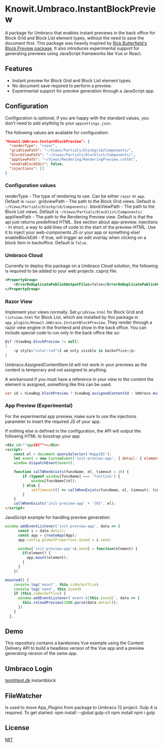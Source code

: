 # Knowit.Umbraco.InstantBlockPreview

A package for Umbraco that enables instant previews in the back office for Block Grid and Block List element types, without the need to save the document first. This package was heavily inspired by [Rick Butterfield's Block Preview package](https://github.com/rickbutterfield/Umbraco.Community.BlockPreview). It also introduces experimental support for generating previews using JavaScript frameworks like Vue or React.

## Features
- Instant preview for Block Grid and Block List element types.
- No document save required to perform a preview.
- Experimental support for preview generation through a JavaScript app.

## Configuration
Configuration is optional, if you are happy with the standard values, you don't need to add anything to your `appsettings.json`. 

The following values are available for configuration:

```json
"Knowit.Umbraco.InstantBlockPreview": {
  "renderType": "razor",
  "gridViewPath": "~/Views/Partials/blockgrid/Components/",
  "blockViewPath": "~/Views/Partials/blocklist/Components/",
  "appViewPath": "~/Views/Rendering/RenderingPreview.cshtml",
  "enableBlockEdit": false,
  "injections": []
}
```
### Configuration values
renderType - The type of rendering to use. Can be either `razor` or `app`. Default is `razor`.
gridviewPath - The path to the Block Grid views. Default is `~/Views/Partials/blockgrid/Components/`.
blockViewPath - The path to the Block List views. Default is `~/Views/Partials/blocklist/Components/`.
appViewPath - The path to the Rendering Preview view. Default is that the api just returns predefined HTML. See section about app-preview.
injections - In short, a way to add lines of code to the start of the preview-HTML. Use it to inject your web-components JS or your app or something else!
enableBlockEdit - If true, will trigger an edit overlay when clicking on a block item in backoffice. Default is `false`.

### Umbraco Cloud
Currently to deploy this package on a Umbraco Cloud solution, the following is required to be added to your web projects .csproj file:

```xml
<PropertyGroup>
    <ErrorOnDuplicatePublishOutputFiles>false</ErrorOnDuplicatePublishOutputFiles>
</PropertyGroup>
```

### Razor View
Implement your views normally. Set `gridView.html` for Block Grid and `listview.html` for Block List, which are installed by this package in `app_plugins/Knowit.Umbraco.InstantBlockPreview`. They render through a razor view engine in the frontend and show in the back office. You can include special code to run only in the back office like so:

```csharp
@if (ViewBag.blockPreview != null)
{
    <p style="color:red">I am only visible in backoffice</p>
}
```

Umbraco.AssignedContentItem.Id will not work in your previews as the content is temporary and not assigned to anything.

A workaround if you must have a reference in your view to the content the element is assigned, something like this can be used.

```csharp
var id = ViewBag.blockPreview ? ViewBag.assignedContentId : Umbraco.AssignedContentItem.Id;
```
### App Preview (Experimental)
For the experimental app preview, make sure to use the injections parameter to insert the required JS of your app. 

If nothing else is defined in the configuration, the API will output the following HTML to boostrap your app
```html
<div id=""app{0}""></div>
<script>
    const el = document.querySelector('#app{0}');
    let event = new CustomEvent('init-preview-app', { detail: { element: el, seed: '{0}' } });
    window.dispatchEvent(event);

    function callWhenExists(funcName, el, timeout = 10) {
        if (typeof window[funcName] === 'function') {
            window[funcName](el);
        } else {
            setTimeout(() => callWhenExists(funcName, el, timeout), timeout);
        }
    }
    callWhenExists('init-preview-app' + '{0}', el);
</script>
```

JavaScript example for handling preview generation:

```javascript
window.addEventListener('init-preview-app', data => {
      const i = data.detail;
      const app = createApp(App);
      app.config.globalProperties.$seed = i.seed;

      window['init-preview-app'+i.seed] = function(element) {
        if(element) {
          app.mount(element);
        }
      }
    })
```
```javascript
mounted() {
    console.log('mount', this.isBackoffice)
    console.log('seed', this.$seed)
    if (this.isBackoffice) {
      window.addEventListener(`event-${this.$seed}`, data => {
        this.reloadPreview(JSON.parse(data.detail));
      })
    }
  },
```
## Demo
This repository contains a barebones Vue example using the Content Delivery API to build a headless version of the Vue app and a preview generating version of the same app.

## Umbraco Login
test@test.dk
instantblock

## FileWatcher
Is used to move App_Plugins from package to Umbraco 12 project.
Gulp 4 is required.
To get started:
npm install --global gulp-cli
npm install
npm i
gulp

## License
[MIT](LICENSE)
